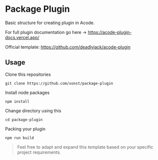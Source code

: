 # Package Plugin

Basic structure for creating plugin in Acode.

For full plugin documentation go here ->
https://acode-plugin-docs.vercel.app/

Official template:
https://github.com/deadlyjack/acode-plugin

## Usage
Clone this repositories
```
git clone https://github.com/xonst/package-plugin
```
Install node packages
```
npm install
```
Change directory using this
```
cd package-plugin
```
Packing your plugin
```
npm run build
```
> Feel free to adapt and expand this template based on your specific project requirements.
